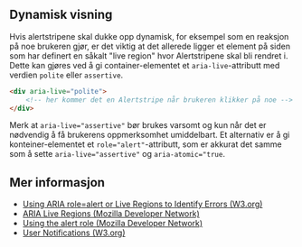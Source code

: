 ## Dynamisk visning

Hvis alertstripene skal dukke opp dynamisk, for eksempel som en reaksjon på noe brukeren gjør, er det viktig at det allerede ligger et element på siden som har definert en såkalt "live region" hvor Alertstripene skal bli rendret i. Dette kan gjøres ved å gi container-elementet et `aria-live`-attributt med verdien `polite` eller `assertive`. 

```html
<div aria-live="polite">
    <!-- her kommer det en Alertstripe når brukeren klikker på noe -->
</div>
```

Merk at `aria-live="assertive"` bør brukes varsomt og kun når det er nødvendig å få brukerens oppmerksomhet umiddelbart. Et alternativ er å gi konteiner-elementet et `role="alert"`-attributt, som er akkurat det samme som å sette `aria-live="assertive"` og `aria-atomic="true`.

## Mer informasjon

- [Using ARIA role=alert or Live Regions to Identify Errors (W3.org)](https://www.w3.org/TR/WCAG20-TECHS/ARIA19.html)
- [ARIA Live Regions (Mozilla Developer Network)](https://developer.mozilla.org/en-US/docs/Web/Accessibility/ARIA/ARIA_Live_Regions)
- [Using the alert role (Mozilla Developer Network)](https://developer.mozilla.org/en-US/docs/Web/Accessibility/ARIA/ARIA_Techniques/Using_the_alert_role)
- [User Notifications (W3.org)](https://www.w3.org/WAI/tutorials/forms/notifications/)